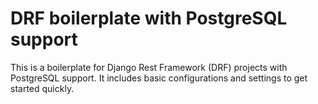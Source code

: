 # DRF boilerplate with PostgreSQL support

This is a boilerplate for Django Rest Framework (DRF) projects with PostgreSQL support. It includes basic configurations and settings to get started quickly.

